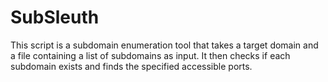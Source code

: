 # SubSleuth
This script is a subdomain enumeration tool that takes a target domain and a file containing a list of subdomains as input. It then checks if each subdomain exists and finds the specified accessible ports.
